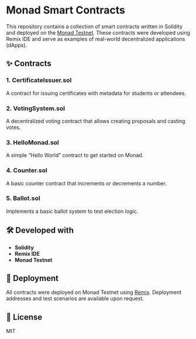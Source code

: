 # Monad Smart Contracts

This repository contains a collection of smart contracts written in Solidity and deployed on the [Monad Testnet](https://monad.xyz). These contracts were developed using Remix IDE and serve as examples of real-world decentralized applications (dApps).

## ✨ Contracts

### 1. CertificateIssuer.sol
A contract for issuing certificates with metadata for students or attendees.

### 2. VotingSystem.sol
A decentralized voting contract that allows creating proposals and casting votes.

### 3. HelloMonad.sol
A simple “Hello World” contract to get started on Monad.

### 4. Counter.sol
A basic counter contract that increments or decrements a number.

### 5. Ballot.sol
Implements a basic ballot system to test election logic.

## 🛠 Developed with

- **Solidity**
- **Remix IDE**
- **Monad Testnet**

## 🔗 Deployment

All contracts were deployed on Monad Testnet using [Remix](https://remix.ethereum.org). Deployment addresses and test scenarios are available upon request.

## 📜 License

MIT
